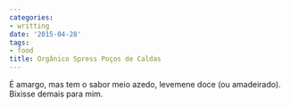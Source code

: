 ```yaml
---
categories:
- writting
date: '2015-04-28'
tags:
- food
title: Orgânico Spress Poços de Caldas
---
```


É amargo, mas tem o sabor meio azedo, levemene doce (ou amadeirado). Bixisse demais para mim.

